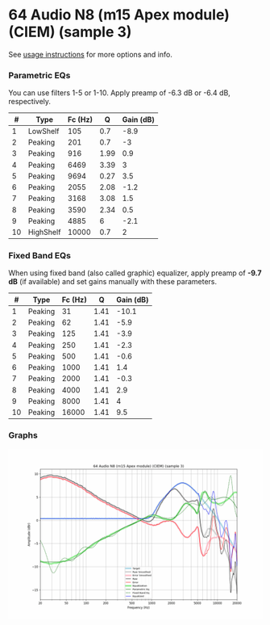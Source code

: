 # 64 Audio N8 (m15 Apex module) (CIEM) (sample 3)
See [usage instructions](https://github.com/jaakkopasanen/AutoEq#usage) for more options and info.

### Parametric EQs
You can use filters 1-5 or 1-10. Apply preamp of -6.3 dB or -6.4 dB, respectively.

|   # | Type      |   Fc (Hz) |    Q |   Gain (dB) |
|-----|-----------|-----------|------|-------------|
|   1 | LowShelf  |       105 | 0.7  |        -8.9 |
|   2 | Peaking   |       201 | 0.7  |        -3   |
|   3 | Peaking   |       916 | 1.99 |         0.9 |
|   4 | Peaking   |      6469 | 3.39 |         3   |
|   5 | Peaking   |      9694 | 0.27 |         3.5 |
|   6 | Peaking   |      2055 | 2.08 |        -1.2 |
|   7 | Peaking   |      3168 | 3.08 |         1.5 |
|   8 | Peaking   |      3590 | 2.34 |         0.5 |
|   9 | Peaking   |      4885 | 6    |        -2.1 |
|  10 | HighShelf |     10000 | 0.7  |         2   |

### Fixed Band EQs
When using fixed band (also called graphic) equalizer, apply preamp of **-9.7 dB** (if available) and set gains manually with these parameters.

|   # | Type    |   Fc (Hz) |    Q |   Gain (dB) |
|-----|---------|-----------|------|-------------|
|   1 | Peaking |        31 | 1.41 |       -10.1 |
|   2 | Peaking |        62 | 1.41 |        -5.9 |
|   3 | Peaking |       125 | 1.41 |        -3.9 |
|   4 | Peaking |       250 | 1.41 |        -2.3 |
|   5 | Peaking |       500 | 1.41 |        -0.6 |
|   6 | Peaking |      1000 | 1.41 |         1.4 |
|   7 | Peaking |      2000 | 1.41 |        -0.3 |
|   8 | Peaking |      4000 | 1.41 |         2.9 |
|   9 | Peaking |      8000 | 1.41 |         4   |
|  10 | Peaking |     16000 | 1.41 |         9.5 |

### Graphs
![](./64%20Audio%20N8%20(m15%20Apex%20module)%20(CIEM)%20(sample%203).png)
